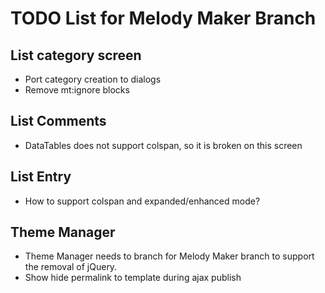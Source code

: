 # TODO List for Melody Maker Branch

## List category screen

* Port category creation to dialogs
* Remove mt:ignore blocks

## List Comments

* DataTables does not support colspan, so it is broken on this screen

## List Entry

* How to support colspan and expanded/enhanced mode?

## Theme Manager

* Theme Manager needs to branch for Melody Maker branch to support the removal of jQuery.
* Show hide permalink to template during ajax publish